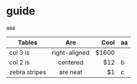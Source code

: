 # guide

aaa

| Tables        |      Are      |  Cool | aa  |
| ------------- | :-----------: | ----: | --- |
| col 3 is      | right-aligned | $1600 |     |
| col 2 is      |   centered    |   $12 | b   |
| zebra stripes |   are neat    |    $1 | c   |
